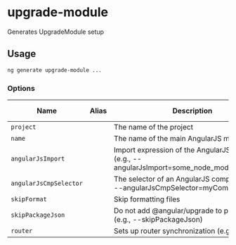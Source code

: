 # upgrade-module

Generates UpgradeModule setup

## Usage

```bash
ng generate upgrade-module ...

```

### Options

| Name                   | Alias | Description                                                                                       | Type    | Default value |
| ---------------------- | ----- | ------------------------------------------------------------------------------------------------- | ------- | ------------- |
| `project`              |       | The name of the project                                                                           | string  | `undefined`   |
| `name`                 |       | The name of the main AngularJS module.                                                            | string  | `undefined`   |
| `angularJsImport`      |       | Import expression of the AngularJS application (e.g., --angularJsImport=some_node_module/my_app). | string  | `undefined`   |
| `angularJsCmpSelector` |       | The selector of an AngularJS component (e.g., --angularJsCmpSelector=myComponent)                 | string  | `undefined`   |
| `skipFormat`           |       | Skip formatting files                                                                             | boolean | `false`       |
| `skipPackageJson`      |       | Do not add @angular/upgrade to package.json (e.g., --skipPackageJson)                             | boolean | `false`       |
| `router`               |       | Sets up router synchronization (e.g., --router)                                                   | boolean | `false`       |
